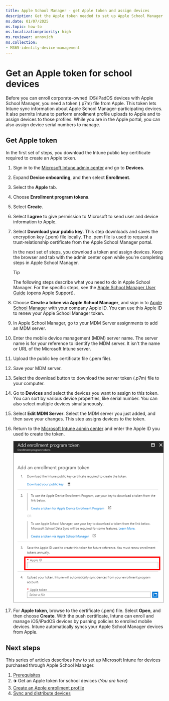 ```yaml
---
title: Apple School Manager - get Apple token and assign devices
description: Get the Apple token needed to set up Apple School Manager and Microsoft Intune for corporate-owned iOS/iPadOS devices.
ms.date: 01/07/2025
ms.topic: how-to
ms.localizationpriority: high
ms.reviewer: annovich
ms.collection:
- M365-identity-device-management
---
```


# Get an Apple token for school devices

Before you can enroll corporate-owned iOS/iPadOS devices with Apple School Manager, you need a token (.p7m) file from Apple. This token lets Intune sync information about Apple School Manager-participating devices. It also permits Intune to perform enrollment profile uploads to Apple and to assign devices to those profiles. While you are in the Apple portal, you can also assign device serial numbers to manage.

## Get Apple token
In the first set of steps, you download the Intune public key certificate required to create an Apple token.

1. Sign in to the [Microsoft Intune admin center](https://go.microsoft.com/fwlink/?linkid=2109431) and go to **Devices**.
1. Expand **Device onboarding**, and then select **Enrollment**.
1. Select the **Apple** tab.
1. Choose **Enrollment program tokens**.
1. Select **Create**.
1. Select **I agree** to give permission to Microsoft to send user and device information to Apple.
1. Select **Download your public key**. This step downloads and saves the encryption key (.pem) file locally. The .pem file is used to request a trust-relationship certificate from the Apple School Manager portal.

   In the next set of steps, you download a token and assign devices. Keep the browser and tab with the admin center open while you're completing steps in Apple School Manager.

     > [!TIP]
     > The following steps describe what you need to do in Apple School Manager. For the specific steps, see the [Apple School Manager User Guide](https://support.apple.com/guide/apple-school-manager/device-workflow-axm6a88f692e/1/web/1) (opens Apple Support).

1. Choose **Create a token via Apple School Manager**, and sign in to [Apple School Manager](https://school.apple.com) with your company Apple ID. You can use this Apple ID to renew your Apple School Manager token.
1. In Apple School Manager, go to your MDM Server assignments to add an MDM server.
1. Enter the mobile device management (MDM) server name. The server name is for your reference to identify the MDM server. It isn't the name or URL of the Microsoft Intune server.
1. Upload the public key certificate file (.pem file).
1. Save your MDM server.
1. Select the download button to download the server token (.p7m) file to your computer.
1. Go to **Devices** and select the devices you want to assign to this token. You can sort by various device properties, like serial number. You can also select multiple devices simultaneously.
1. Select **Edit MDM Server**. Select the MDM server you just added, and then save your changes. This step assigns devices to the token.
1. Return to the [Microsoft Intune admin center](https://go.microsoft.com/fwlink/?linkid=2109431) and enter the Apple ID you used to create the token.

   ![Example screenshot showing the Apple ID used to create the enrollment program token and browsing to the enrollment program token.](./media/apple-school-manager-set-up-ios/image03.png)

1. For **Apple token**, browse to the certificate (.pem) file. Select **Open**, and then choose **Create**. With the push certificate, Intune can enroll and manage iOS/iPadOS devices by pushing policies to enrolled mobile devices. Intune automatically syncs your Apple School Manager devices from Apple.

## Next steps
This series of articles describes how to set up Microsoft Intune for devices purchased through Apple School Manager.

1. [Prerequisites](apple-school-manager-set-up-ios.md)
1. 🡺 Get an Apple token for school devices (*You are here*)
1. [Create an Apple enrollment profile](apple-school-manager-step-2.md)
1. [Sync and distribute devices](apple-school-manager-step-3.md)